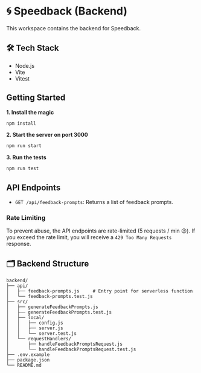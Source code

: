 # 🌀 Speedback (Backend)

This workspace contains the backend for Speedback.

## 🛠️ Tech Stack

- Node.js
- Vite
- Vitest

## Getting Started

**1. Install the magic**

```bash
npm install
```

**2. Start the server on port 3000**

```bash
npm run start
```

**3. Run the tests**

```bash
npm run test
```

## API Endpoints

- `GET /api/feedback-prompts`: Returns a list of feedback prompts.

### Rate Limiting

To prevent abuse, the API endpoints are rate-limited (5 requests / min 😉). If you exceed the rate limit, you will receive a `429 Too Many Requests` response.

## 🗂️ Backend Structure

```
backend/
├── api/
│   ├── feedback-prompts.js     # Entry point for serverless function
│   └── feedback-prompts.test.js
├── src/
│   ├── generateFeedbackPrompts.js
│   ├── generateFeedbackPrompts.test.js
│   ├── local/
│   │   ├── config.js
│   │   ├── server.js
│   │   └── server.test.js
│   └── requestHandlers/
│       ├── handleFeedbackPromptsRequest.js
│       └── handleFeedbackPromptsRequest.test.js
├── .env.example
├── package.json
└── README.md
```
